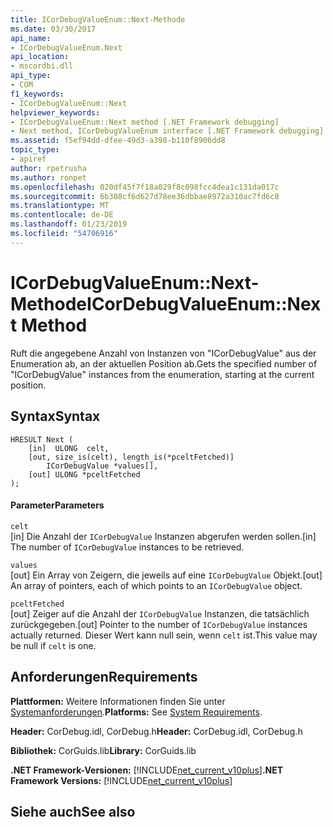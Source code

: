 ```yaml
---
title: ICorDebugValueEnum::Next-Methode
ms.date: 03/30/2017
api_name:
- ICorDebugValueEnum.Next
api_location:
- mscordbi.dll
api_type:
- COM
f1_keywords:
- ICorDebugValueEnum::Next
helpviewer_keywords:
- ICorDebugValueEnum::Next method [.NET Framework debugging]
- Next method, ICorDebugValueEnum interface [.NET Framework debugging]
ms.assetid: f5ef94dd-dfee-49d3-a398-b110f8906dd8
topic_type:
- apiref
author: rpetrusha
ms.author: ronpet
ms.openlocfilehash: 020df45f7f18a029f8c098fcc4dea1c131da017c
ms.sourcegitcommit: 6b308cf6d627d78ee36dbbae8972a310ac7fd6c8
ms.translationtype: MT
ms.contentlocale: de-DE
ms.lasthandoff: 01/23/2019
ms.locfileid: "54706916"
---
```

# <a name="icordebugvalueenumnext-method"></a><span data-ttu-id="7841a-102">ICorDebugValueEnum::Next-Methode</span><span class="sxs-lookup"><span data-stu-id="7841a-102">ICorDebugValueEnum::Next Method</span></span>
<span data-ttu-id="7841a-103">Ruft die angegebene Anzahl von Instanzen von "ICorDebugValue" aus der Enumeration ab, an der aktuellen Position ab.</span><span class="sxs-lookup"><span data-stu-id="7841a-103">Gets the specified number of "ICorDebugValue" instances from the enumeration, starting at the current position.</span></span>  
  
## <a name="syntax"></a><span data-ttu-id="7841a-104">Syntax</span><span class="sxs-lookup"><span data-stu-id="7841a-104">Syntax</span></span>  
  
```  
HRESULT Next (  
    [in]  ULONG  celt,  
    [out, size_is(celt), length_is(*pceltFetched)]  
        ICorDebugValue *values[],  
    [out] ULONG *pceltFetched  
);  
```  
  
#### <a name="parameters"></a><span data-ttu-id="7841a-105">Parameter</span><span class="sxs-lookup"><span data-stu-id="7841a-105">Parameters</span></span>  
 `celt`  
 <span data-ttu-id="7841a-106">[in] Die Anzahl der `ICorDebugValue` Instanzen abgerufen werden sollen.</span><span class="sxs-lookup"><span data-stu-id="7841a-106">[in] The number of `ICorDebugValue` instances to be retrieved.</span></span>  
  
 `values`  
 <span data-ttu-id="7841a-107">[out] Ein Array von Zeigern, die jeweils auf eine `ICorDebugValue` Objekt.</span><span class="sxs-lookup"><span data-stu-id="7841a-107">[out] An array of pointers, each of which points to an `ICorDebugValue` object.</span></span>  
  
 `pceltFetched`  
 <span data-ttu-id="7841a-108">[out] Zeiger auf die Anzahl der `ICorDebugValue` Instanzen, die tatsächlich zurückgegeben.</span><span class="sxs-lookup"><span data-stu-id="7841a-108">[out] Pointer to the number of `ICorDebugValue` instances actually returned.</span></span> <span data-ttu-id="7841a-109">Dieser Wert kann null sein, wenn `celt` ist.</span><span class="sxs-lookup"><span data-stu-id="7841a-109">This value may be null if `celt` is one.</span></span>  
  
## <a name="requirements"></a><span data-ttu-id="7841a-110">Anforderungen</span><span class="sxs-lookup"><span data-stu-id="7841a-110">Requirements</span></span>  
 <span data-ttu-id="7841a-111">**Plattformen:** Weitere Informationen finden Sie unter [Systemanforderungen](../../../../docs/framework/get-started/system-requirements.md).</span><span class="sxs-lookup"><span data-stu-id="7841a-111">**Platforms:** See [System Requirements](../../../../docs/framework/get-started/system-requirements.md).</span></span>  
  
 <span data-ttu-id="7841a-112">**Header:** CorDebug.idl, CorDebug.h</span><span class="sxs-lookup"><span data-stu-id="7841a-112">**Header:** CorDebug.idl, CorDebug.h</span></span>  
  
 <span data-ttu-id="7841a-113">**Bibliothek:** CorGuids.lib</span><span class="sxs-lookup"><span data-stu-id="7841a-113">**Library:** CorGuids.lib</span></span>  
  
 <span data-ttu-id="7841a-114">**.NET Framework-Versionen:** [!INCLUDE[net_current_v10plus](../../../../includes/net-current-v10plus-md.md)]</span><span class="sxs-lookup"><span data-stu-id="7841a-114">**.NET Framework Versions:** [!INCLUDE[net_current_v10plus](../../../../includes/net-current-v10plus-md.md)]</span></span>  
  
## <a name="see-also"></a><span data-ttu-id="7841a-115">Siehe auch</span><span class="sxs-lookup"><span data-stu-id="7841a-115">See also</span></span>



